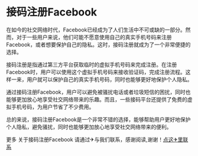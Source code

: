 # 接码注册Facebook

在如今的社交网络时代，Facebook已经成为了人们生活中不可或缺的一部分。然而，对于一些用户来说，他们可能不愿意使用自己的真实手机号码来注册Facebook，或者想要保护自己的隐私。这时，接码注册就成为了一个非常便捷的选择。

接码注册是指通过第三方平台获取临时的虚拟手机号码来完成注册。在注册Facebook时，用户可以使用这个虚拟手机号码来接收验证码，完成注册流程。这样一来，用户就可以保护自己的真实手机号码，同时也能够更好地保护个人隐私。

通过接码注册Facebook，用户可以避免被骚扰电话或者垃圾短信的困扰，同时也能够更加放心地享受社交网络带来的乐趣。而且，一些接码平台还提供了免费的虚拟手机号码，为用户节省了不少费用。

总的来说，接码注册Facebook是一个非常不错的选择，能够帮助用户更好地保护个人隐私，避免骚扰，同时也能够更加放心地享受社交网络带来的便利。

更多 关于接码注册Facebook 请通过✈与我们联系，感谢阅读,谢谢！[点这✈里联系](https://acc.k02.cc)